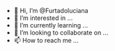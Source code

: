 - 👋 Hi, I’m @Furtadoluciana
- 👀 I’m interested in ...
- 🌱 I’m currently learning ...
- 💞️ I’m looking to collaborate on ...
- 📫 How to reach me ...

<!---
Furtadoluciana/Furtadoluciana is a ✨ special ✨ repository because its `README.md` (this file) appears on your GitHub profile.
You can click the Preview link to take a look at your changes.
--->

